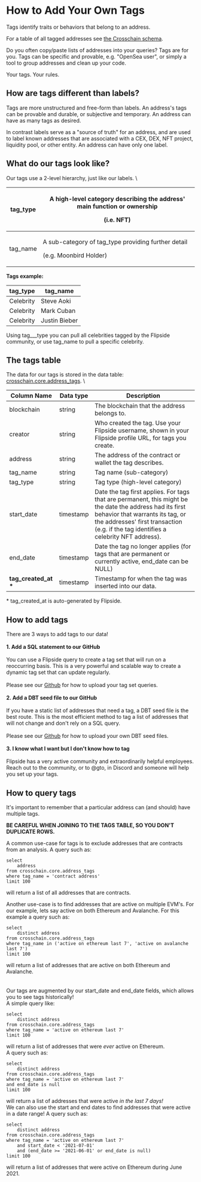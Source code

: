 # How to Add Your Own Tags

Tags identify traits or behaviors that belong to an address.&#x20;

For a table of all tagged addresses see [the Crosschain schema](broken-reference).&#x20;

Do you often copy/paste lists of addresses into your queries? Tags are for you. Tags can be specific and provable, e.g. "OpenSea user", or simply a tool to group addresses and clean up your code.&#x20;

Your tags. Your rules.&#x20;

## How are tags different than labels?&#x20;

Tags are more unstructured and free-form than labels. An address's tags can be provable and durable, or subjective and temporary. An address can have as many tags as desired.&#x20;

In contrast labels serve as a "source of truth" for an address, and are used to label known addresses that are associated with a CEX, DEX, NFT project, liquidity pool, or other entity. An address can have only one label.&#x20;



## What do our tags look like?

Our tags use a 2-level hierarchy, just like our labels. \


| tag\_type | <p>A high-level category describing the address' main function or ownership </p><p>(i.e. NFT)</p> |
| --------- | ------------------------------------------------------------------------------------------------- |
| tag\_name | <p>A sub-category of tag_type providing further detail </p><p>(e.g. Moonbird Holder)</p>          |

**Tags example:**

| tag\_type | tag\_name     |
| --------- | ------------- |
| Celebrity | Steve Aoki    |
| Celebrity | Mark Cuban    |
| Celebrity | Justin Bieber |

Using tag_\__type you can pull all celebrities tagged by the Flipside community, or use tag\_name to pull a specific celebrity.

## The tags table

The data for our tags is stored in the data table: [crosschain.core.address\_tags](broken-reference). \


| Column Name             | Data type | Description                                                                                                                                                                                                                         |
| ----------------------- | --------- | ----------------------------------------------------------------------------------------------------------------------------------------------------------------------------------------------------------------------------------- |
| blockchain              | string    | The blockchain that the address belongs to.                                                                                                                                                                                         |
| creator                 | string    | Who created the tag. Use your Flipside username, shown in your Flipside profile URL, for tags you create.                                                                                                                           |
| address                 | string    | The address of the contract or wallet the tag describes.                                                                                                                                                                            |
| tag\_name               | string    | Tag name (sub-category)                                                                                                                                                                                                             |
| tag\_type               | string    | Tag type (high-level category)                                                                                                                                                                                                      |
| start\_date             | timestamp | Date the tag first applies. For tags that are permanent, this might be the date the address had its first behavior that warrants its tag, or the addresses' first transaction (e.g. if the tag identifies a celebrity NFT address). |
| end\_date               | timestamp | Date the tag no longer applies (for tags that are permanent or currently active, end\_date can be NULL)                                                                                                                             |
| **tag\_created\_at \*** | timestamp | Timestamp for when the tag was inserted into our data.                                                                                                                                                                              |

\* tag\_created\_at is auto-generated by Flipside.

## How to add tags

There are 3 ways to add tags to our data!\
\
**1. Add a SQL statement to our GitHub**\
\
You can use a Flipside query to create a tag set that will run on a reoccurring basis. This is a very powerful and scalable way to create a dynamic tag set that can update regularly. \
\
Please see our [Github](https://github.com/FlipsideCrypto/crosschain-models) for how to upload your tag set queries. \
\
**2. Add a DBT seed file to our GitHub**\
\
If you have a static list of addresses that need a tag, a DBT seed file is the best route. This is the most efficient method to tag a list of addresses that will not change and don't rely on a SQL query. \
\
Please see our [Github](https://github.com/FlipsideCrypto/crosschain-models) for how to upload your own DBT seed files.\
\
**3. I know what I want but I don't know how to tag**\
\
Flipside has a very active community and extraordinarily helpful employees. Reach out to the community, or to @gto, in Discord and someone will help you set up your tags.&#x20;



## How to query tags

It's important to remember that a particular address can (and should) have multiple tags.&#x20;

**BE CAREFUL WHEN JOINING TO THE TAGS TABLE, SO YOU DON'T DUPLICATE ROWS.**&#x20;



A common use-case for tags is to exclude addresses that are contracts from an analysis. A query such as:

```
select 
    address 
from crosschain.core.address_tags 
where tag_name = 'contract address' 
limit 100
```

will return a list of all addresses that are contracts.&#x20;



Another use-case is to find addresses that are active on multiple EVM's. For our example, lets say active on both Ethereum and Avalanche. For this example a query such as:

```
select 
    distinct address
from crosschain.core.address_tags 
where tag_name in ('active on ethereum last 7', 'active on avalanche last 7') 
limit 100
```

will return a list of addresses that are active on both Ethereum and Avalanche. \
\
\
Our tags are augmented by our start\_date and end\_date fields, which allows you to see tags historically!\
A simple query like:

```
select 
    distinct address
from crosschain.core.address_tags 
where tag_name = 'active on ethereum last 7' 
limit 100
```

will return a list of addresses that were _ever_ active on Ethereum. \
A query such as:

```
select 
    distinct address
from crosschain.core.address_tags 
where tag_name = 'active on ethereum last 7' 
and end_date is null
limit 100
```

will return a list of addresses that were active _in the last 7 days!_\
We can also use the start and end dates to find addresses that were active in a date range! A query such as:

```
select 
    distinct address
from crosschain.core.address_tags 
where tag_name = 'active on ethereum last 7' 
    and start_date < '2021-07-01'
    and (end_date >= '2021-06-01' or end_date is null)
limit 100
```

will return a list of addresses that were active on Ethereum during June 2021.
